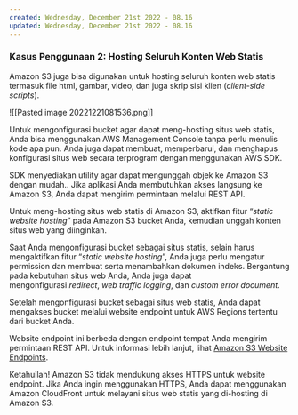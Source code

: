 ```yaml
---
created: Wednesday, December 21st 2022 - 08.16
updated: Wednesday, December 21st 2022 - 08.16
---
```

### Kasus Penggunaan 2: Hosting Seluruh Konten Web Statis

Amazon S3 juga bisa digunakan untuk hosting seluruh konten web statis termasuk file html, gambar, video, dan juga skrip sisi klien (_client-side scripts_).

![[Pasted image 20221221081536.png]]

Untuk mengonfigurasi bucket agar dapat meng-hosting situs web statis, Anda bisa menggunakan AWS Management Console tanpa perlu menulis kode apa pun. Anda juga dapat membuat, memperbarui, dan menghapus konfigurasi situs web secara terprogram dengan menggunakan AWS SDK.

SDK menyediakan utility agar dapat mengunggah objek ke Amazon S3 dengan mudah.. Jika aplikasi Anda membutuhkan akses langsung ke Amazon S3, Anda dapat mengirim permintaan melalui REST API.

Untuk meng-hosting situs web statis di Amazon S3, aktifkan fitur “_static website hosting_” pada Amazon S3 bucket Anda, kemudian unggah konten situs web yang diinginkan.

Saat Anda mengonfigurasi bucket sebagai situs statis, selain harus mengaktifkan fitur “_static website hosting_”, Anda juga perlu mengatur permission dan membuat serta menambahkan dokumen indeks. Bergantung pada kebutuhan situs web Anda, Anda juga dapat mengonfigurasi _redirect_, _web traffic logging_, dan _custom error document_.

Setelah mengonfigurasi bucket sebagai situs web statis, Anda dapat mengakses bucket melalui website endpoint untuk AWS Regions tertentu dari bucket Anda.

Website endpoint ini berbeda dengan endpoint tempat Anda mengirim permintaan REST API. Untuk informasi lebih lanjut, lihat [Amazon S3 Website Endpoints](https://docs.aws.amazon.com/general/latest/gr/s3.html#s3_website_region_endpoints).

Ketahuilah! Amazon S3 tidak mendukung akses HTTPS untuk website endpoint. Jika Anda ingin menggunakan HTTPS, Anda dapat menggunakan Amazon CloudFront untuk melayani situs web statis yang di-hosting di Amazon S3.